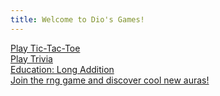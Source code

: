 ```yaml
---
title: Welcome to Dio's Games!
---
```

<a href="tic-tac-toe/tic-tac-toe.html">Play Tic-Tac-Toe<br>
<a href="trivia-game/index.html">Play Trivia<br>
<a href="addition/index.html">Education: Long Addition<br>
<a href="=rng-game/index.html">Join the rng game and discover cool new auras!<br>
